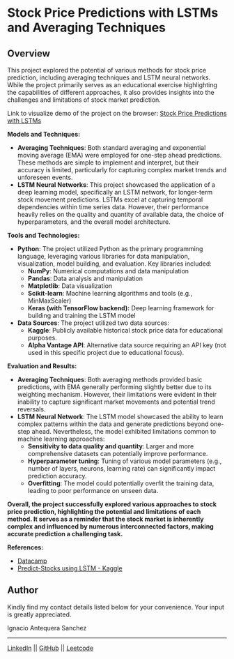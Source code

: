 # Stock Price Predictions with LSTMs and Averaging Techniques

## Overview
This project explored the potential of various methods for stock price prediction, including averaging techniques and LSTM neural networks. While the project primarily serves as an educational exercise highlighting the capabilities of different approaches, it also provides insights into the challenges and limitations of stock market prediction.

Link to visualize demo of the project on the browser: [Stock Price Predictions with LSTMs](https://stock-market-predictions-with-lstm.netlify.app/)

**Models and Techniques:**

* **Averaging Techniques**: Both standard averaging and exponential moving average (EMA) were employed for one-step ahead predictions. These methods are simple to implement and interpret, but their accuracy is limited, particularly for capturing complex market trends and unforeseen events.
* **LSTM Neural Networks**: This project showcased the application of a deep learning model, specifically an LSTM network, for longer-term stock movement predictions. LSTMs excel at capturing temporal dependencies within time series data. However, their performance heavily relies on the quality and quantity of available data, the choice of hyperparameters, and the overall model architecture.

**Tools and Technologies:**

* **Python**: The project utilized Python as the primary programming language, leveraging various libraries for data manipulation, visualization, model building, and evaluation. Key libraries included:
    * **NumPy**: Numerical computations and data manipulation
    * **Pandas**: Data analysis and manipulation
    * **Matplotlib**: Data visualization
    * **Scikit-learn**: Machine learning algorithms and tools (e.g., MinMaxScaler)
    * **Keras (with TensorFlow backend):** Deep learning framework for building and training the LSTM model
* **Data Sources**: The project utilized two data sources:
    * **Kaggle**: Publicly available historical stock price data for educational purposes.
    * **Alpha Vantage API**: Alternative data source requiring an API key (not used in this specific project due to educational focus).

**Evaluation and Results:**

* **Averaging Techniques**: Both averaging methods provided basic predictions, with EMA generally performing slightly better due to its weighting mechanism. However, their limitations were evident in their inability to capture significant market movements and potential trend reversals.
* **LSTM Neural Network**: The LSTM model showcased the ability to learn complex patterns within the data and generate predictions beyond one-step ahead. Nevertheless, the model exhibited limitations common to machine learning approaches:
    * **Sensitivity to data quality and quantity**: Larger and more comprehensive datasets can potentially improve performance.
    * **Hyperparameter tuning**: Tuning of various model parameters (e.g., number of layers, neurons, learning rate) can significantly impact prediction accuracy.
    * **Overfitting**: The model could potentially overfit the training data, leading to poor performance on unseen data.

**Overall, the project successfully explored various approaches to stock price prediction, highlighting the potential and limitations of each method. It serves as a reminder that the stock market is inherently complex and influenced by numerous interconnected factors, making accurate prediction a challenging task.**

**References:**

- [Datacamp](https://www.datacamp.com/tutorial/lstm-python-stock-market)
- [Predict-Stocks using LSTM - Kaggle](https://www.kaggle.com/code/dbdmobile/predict-stocks-using-lstm)

## Author
Kindly find my contact details listed below for your convenience. Your input is greatly appreciated.

Ignacio Antequera Sanchez

***

[LinkedIn](https://www.linkedin.com/in/ignacio-antequera)  ||  [GitHub](https://github.com/Ignacio-Antequera)  ||  [Leetcode](https://leetcode.com/Ignacio_antequera)